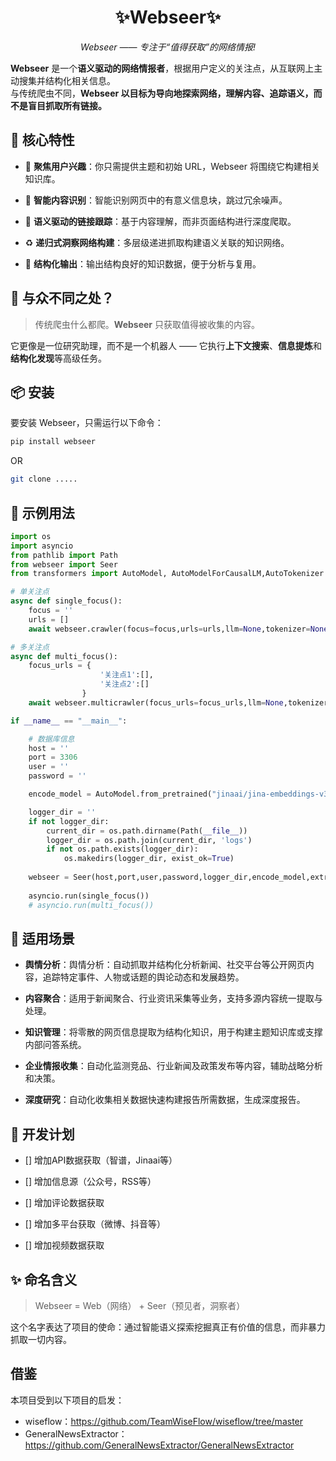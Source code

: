 <div align='center'>

# ✨Webseer✨

_Webseer —— 专注于“值得获取”的网络情报!_

</div>

**Webseer** 是一个**语义驱动的网络情报者**，根据用户定义的关注点，从互联网上主动搜集并结构化相关信息。  
与传统爬虫不同，**Webseer 以目标为导向地探索网络，理解内容、追踪语义，而不是盲目抓取所有链接。**

## 🚀 核心特性

- 🎯 **聚焦用户兴趣**：你只需提供主题和初始 URL，Webseer 将围绕它构建相关知识库。

- 🧠 **智能内容识别**：智能识别网页中的有意义信息块，跳过冗余噪声。

- 🔗 **语义驱动的链接跟踪**：基于内容理解，而非页面结构进行深度爬取。

- ♻️ **递归式洞察网络构建**：多层级递进抓取构建语义关联的知识网络。

- 🧾 **结构化输出**：输出结构良好的知识数据，便于分析与复用。



## 🧠 与众不同之处？

> 传统爬虫什么都爬。**Webseer** 只获取值得被收集的内容。

它更像是一位研究助理，而不是一个机器人 —— 它执行**上下文搜索**、**信息提炼**和**结构化发现**等高级任务。


## 📦 安装

要安装 Webseer，只需运行以下命令：

```bash
pip install webseer
```

OR

```bash
git clone .....
```

## 🧪 示例用法

```python
import os
import asyncio
from pathlib import Path
from webseer import Seer
from transformers import AutoModel, AutoModelForCausalLM,AutoTokenizer

# 单关注点
async def single_focus():
    focus = ''
    urls = []  
    await webseer.crawler(focus=focus,urls=urls,llm=None,tokenizer=None)

# 多关注点
async def multi_focus():
    focus_urls = {
                    '关注点1':[],
                    '关注点2':[]
                }
    await webseer.multicrawler(focus_urls=focus_urls,llm=None,tokenizer=None)

if __name__ == "__main__":

    # 数据库信息
    host = ''
    port = 3306
    user = ''
    password = ''

    encode_model = AutoModel.from_pretrained("jinaai/jina-embeddings-v3", trust_remote_code=True).to('cuda')

    logger_dir = ''
    if not logger_dir:
        current_dir = os.path.dirname(Path(__file__))
        logger_dir = os.path.join(current_dir, 'logs')
        if not os.path.exists(logger_dir):
            os.makedirs(logger_dir, exist_ok=True)
    
    webseer = Seer(host,port,user,password,logger_dir,encode_model,extract_method='selector',max_request_retries=3)
    
    asyncio.run(single_focus())
    # asyncio.run(multi_focus())
```


## 💼 适用场景

- **舆情分析**：舆情分析：自动抓取并结构化分析新闻、社交平台等公开网页内容，追踪特定事件、人物或话题的舆论动态和发展趋势。

- **内容聚合**：适用于新闻聚合、行业资讯采集等业务，支持多源内容统一提取与处理。

- **知识管理**：将零散的网页信息提取为结构化知识，用于构建主题知识库或支撑内部问答系统。

- **企业情报收集**：自动化监测竞品、行业新闻及政策发布等内容，辅助战略分析和决策。

- **深度研究**：自动化收集相关数据快速构建报告所需数据，生成深度报告。


## 📍 开发计划

- [] 增加API数据获取（智谱，Jinaai等）

- [] 增加信息源（公众号，RSS等）

- [] 增加评论数据获取

- [] 增加多平台获取（微博、抖音等）

- [] 增加视频数据获取


## ✨ 命名含义

> Webseer = Web（网络） + Seer（预见者，洞察者）

这个名字表达了项目的使命：通过智能语义探索挖掘真正有价值的信息，而非暴力抓取一切内容。


## 借鉴
本项目受到以下项目的启发：
- wiseflow：https://github.com/TeamWiseFlow/wiseflow/tree/master
- GeneralNewsExtractor：https://github.com/GeneralNewsExtractor/GeneralNewsExtractor

